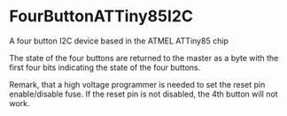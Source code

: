 # FourButtonATTiny85I2C

A four button I2C device based in the ATMEL ATTiny85 chip

The state of the four buttons are returned to the master as a byte with the first four bits indicating the state of the four buttons.

Remark, that a high voltage programmer is needed to set the reset pin enable/disable fuse. If the reset pin is not disabled, the 4th button will not work.